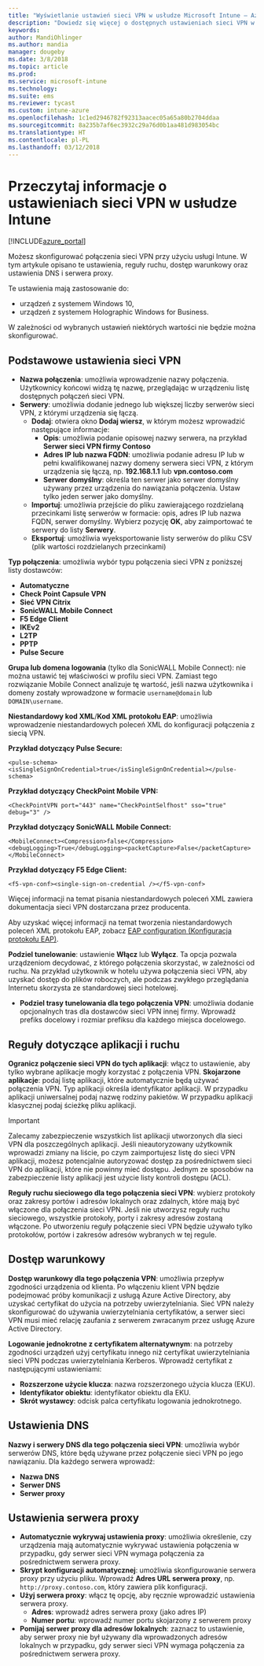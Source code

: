```yaml
---
title: "Wyświetlanie ustawień sieci VPN w usłudze Microsoft Intune — Azure | Microsoft Docs"
description: "Dowiedz się więcej o dostępnych ustawieniach sieci VPN w usłudze Microsoft Intune, ich użyciu oraz działaniu, w tym o regułach ruchu, dostępie warunkowym oraz ustawieniach DNS i serwera proxy dla urządzeń z systemem Windows 10 oraz urządzeń z systemem Windows Holographic for Business."
keywords: 
author: MandiOhlinger
ms.author: mandia
manager: dougeby
ms.date: 3/8/2018
ms.topic: article
ms.prod: 
ms.service: microsoft-intune
ms.technology: 
ms.suite: ems
ms.reviewer: tycast
ms.custom: intune-azure
ms.openlocfilehash: 1c1ed2946782f92313aacec05a65a80b2704ddaa
ms.sourcegitcommit: 8a235b7af6ec3932c29a76d0b1aa481d983054bc
ms.translationtype: HT
ms.contentlocale: pl-PL
ms.lasthandoff: 03/12/2018
---
```

# <a name="read-about-the-vpn-settings-in-intune"></a>Przeczytaj informacje o ustawieniach sieci VPN w usłudze Intune

[!INCLUDE[azure_portal](./includes/azure_portal.md)]

Możesz skonfigurować połączenia sieci VPN przy użyciu usługi Intune. W tym artykule opisano te ustawienia, reguły ruchu, dostęp warunkowy oraz ustawienia DNS i serwera proxy.

Te ustawienia mają zastosowanie do:

- urządzeń z systemem Windows 10,
- urządzeń z systemem Holographic Windows for Business.

W zależności od wybranych ustawień niektórych wartości nie będzie można skonfigurować.

## <a name="base-vpn-settings"></a>Podstawowe ustawienia sieci VPN

- **Nazwa połączenia**: umożliwia wprowadzenie nazwy połączenia. Użytkownicy końcowi widzą tę nazwę, przeglądając w urządzeniu listę dostępnych połączeń sieci VPN.
- **Serwery**: umożliwia dodanie jednego lub większej liczby serwerów sieci VPN, z którymi urządzenia się łączą.
  - **Dodaj**: otwiera okno **Dodaj wiersz**, w którym możesz wprowadzić następujące informacje:
    - **Opis**: umożliwia podanie opisowej nazwy serwera, na przykład **Serwer sieci VPN firmy Contoso**
    - **Adres IP lub nazwa FQDN**: umożliwia podanie adresu IP lub w pełni kwalifikowanej nazwy domeny serwera sieci VPN, z którym urządzenia się łączą, np. **192.168.1.1** lub **vpn.contoso.com**
    - **Serwer domyślny**: określa ten serwer jako serwer domyślny używany przez urządzenia do nawiązania połączenia. Ustaw tylko jeden serwer jako domyślny.
  - **Importuj**: umożliwia przejście do pliku zawierającego rozdzielaną przecinkami listę serwerów w formacie: opis, adres IP lub nazwa FQDN, serwer domyślny. Wybierz pozycję **OK**, aby zaimportować te serwery do listy **Serwery**.
  - **Eksportuj**: umożliwia wyeksportowanie listy serwerów do pliku CSV (plik wartości rozdzielanych przecinkami)

**Typ połączenia**: umożliwia wybór typu połączenia sieci VPN z poniższej listy dostawców:

- **Automatyczne**
- **Check Point Capsule VPN**
- **Sieć VPN Citrix**
- **SonicWALL Mobile Connect**
- **F5 Edge Client**
- **IKEv2**
- **L2TP**
- **PPTP**
- **Pulse Secure**

**Grupa lub domena logowania** (tylko dla SonicWALL Mobile Connect): nie można ustawić tej właściwości w profilu sieci VPN. Zamiast tego rozwiązanie Mobile Connect analizuje tę wartość, jeśli nazwa użytkownika i domeny zostały wprowadzone w formacie `username@domain` lub `DOMAIN\username`.

**Niestandardowy kod XML**/**Kod XML protokołu EAP**: umożliwia wprowadzenie niestandardowych poleceń XML do konfiguracji połączenia z siecią VPN.

**Przykład dotyczący Pulse Secure:**

```
<pulse-schema><isSingleSignOnCredential>true</isSingleSignOnCredential></pulse-schema>
```

**Przykład dotyczący CheckPoint Mobile VPN:**

```
<CheckPointVPN port="443" name="CheckPointSelfhost" sso="true" debug="3" />
```

**Przykład dotyczący SonicWALL Mobile Connect:**

```
<MobileConnect><Compression>false</Compression><debugLogging>True</debugLogging><packetCapture>False</packetCapture></MobileConnect>
```

**Przykład dotyczący F5 Edge Client:**

```
<f5-vpn-conf><single-sign-on-credential /></f5-vpn-conf>
```

Więcej informacji na temat pisania niestandardowych poleceń XML zawiera dokumentacja sieci VPN dostarczana przez producenta.

Aby uzyskać więcej informacji na temat tworzenia niestandardowych poleceń XML protokołu EAP, zobacz [EAP configuration (Konfiguracja protokołu EAP)](https://docs.microsoft.com/windows/client-management/mdm/eap-configuration).

**Podziel tunelowanie**: ustawienie **Włącz** lub **Wyłącz**. Ta opcja pozwala urządzeniom decydować, z którego połączenia skorzystać, w zależności od ruchu. Na przykład użytkownik w hotelu używa połączenia sieci VPN, aby uzyskać dostęp do plików roboczych, ale podczas zwykłego przeglądania Internetu skorzysta ze standardowej sieci hotelowej.
- **Podziel trasy tunelowania dla tego połączenia VPN**: umożliwia dodanie opcjonalnych tras dla dostawców sieci VPN innej firmy. Wprowadź prefiks docelowy i rozmiar prefiksu dla każdego miejsca docelowego.

## <a name="apps-and-traffic-rules"></a>Reguły dotyczące aplikacji i ruchu

**Ogranicz połączenie sieci VPN do tych aplikacji**: włącz to ustawienie, aby tylko wybrane aplikacje mogły korzystać z połączenia VPN.
**Skojarzone aplikacje**: podaj listę aplikacji, które automatycznie będą używać połączenia VPN. Typ aplikacji określa identyfikator aplikacji. W przypadku aplikacji uniwersalnej podaj nazwę rodziny pakietów. W przypadku aplikacji klasycznej podaj ścieżkę pliku aplikacji.

>[!IMPORTANT]
>Zalecamy zabezpieczenie wszystkich list aplikacji utworzonych dla sieci VPN dla poszczególnych aplikacji. Jeśli nieautoryzowany użytkownik wprowadzi zmiany na liście, po czym zaimportujesz listę do sieci VPN aplikacji, możesz potencjalnie autoryzować dostęp za pośrednictwem sieci VPN do aplikacji, które nie powinny mieć dostępu. Jednym ze sposobów na zabezpieczenie listy aplikacji jest użycie listy kontroli dostępu (ACL).

**Reguły ruchu sieciowego dla tego połączenia sieci VPN**: wybierz protokoły oraz zakresy portów i adresów lokalnych oraz zdalnych, które mają być włączone dla połączenia sieci VPN. Jeśli nie utworzysz reguły ruchu sieciowego, wszystkie protokoły, porty i zakresy adresów zostaną włączone. Po utworzeniu reguły połączenie sieci VPN będzie używało tylko protokołów, portów i zakresów adresów wybranych w tej regule.

## <a name="conditional-access"></a>Dostęp warunkowy

**Dostęp warunkowy dla tego połączenia VPN**: umożliwia przepływ zgodności urządzenia od klienta. Po włączeniu klient VPN będzie podejmować próby komunikacji z usługą Azure Active Directory, aby uzyskać certyfikat do użycia na potrzeby uwierzytelniania. Sieć VPN należy skonfigurować do używania uwierzytelniania certyfikatów, a serwer sieci VPN musi mieć relację zaufania z serwerem zwracanym przez usługę Azure Active Directory.

**Logowanie jednokrotne z certyfikatem alternatywnym**: na potrzeby zgodności urządzeń użyj certyfikatu innego niż certyfikat uwierzytelniania sieci VPN podczas uwierzytelniania Kerberos. Wprowadź certyfikat z następującymi ustawieniami:

- **Rozszerzone użycie klucza**: nazwa rozszerzonego użycia klucza (EKU).
- **Identyfikator obiektu**: identyfikator obiektu dla EKU.
- **Skrót wystawcy**: odcisk palca certyfikatu logowania jednokrotnego.

## <a name="dns-settings"></a>Ustawienia DNS

**Nazwy i serwery DNS dla tego połączenia sieci VPN**: umożliwia wybór serwerów DNS, które będą używane przez połączenie sieci VPN po jego nawiązaniu.
Dla każdego serwera wprowadź:
- **Nazwa DNS**
- **Serwer DNS**
- **Serwer proxy**

## <a name="proxy-settings"></a>Ustawienia serwera proxy

- **Automatycznie wykrywaj ustawienia proxy**: umożliwia określenie, czy urządzenia mają automatycznie wykrywać ustawienia połączenia w przypadku, gdy serwer sieci VPN wymaga połączenia za pośrednictwem serwera proxy.
- **Skrypt konfiguracji automatycznej**: umożliwia skonfigurowanie serwera proxy przy użyciu pliku. Wprowadź **Adres URL serwera proxy**, np. `http://proxy.contoso.com`, który zawiera plik konfiguracji.
- **Użyj serwera proxy**: włącz tę opcję, aby ręcznie wprowadzić ustawienia serwera proxy.
  - **Adres**: wprowadź adres serwera proxy (jako adres IP)
  - **Numer portu**: wprowadź numer portu skojarzony z serwerem proxy
- **Pomijaj serwer proxy dla adresów lokalnych**: zaznacz to ustawienie, aby serwer proxy nie był używany dla wprowadzonych adresów lokalnych w przypadku, gdy serwer sieci VPN wymaga połączenia za pośrednictwem serwera proxy.
